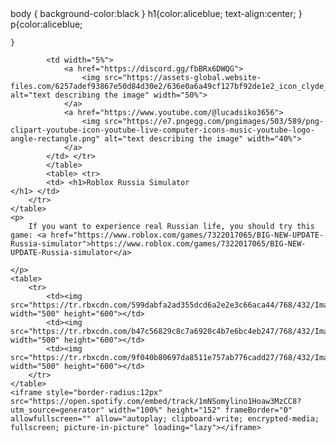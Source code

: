 <!DOCTYPE html>

<html lang="en" xmlns="http://www.w3.org/1999/xhtml">
<head>
    <meta charset="utf-8" />
    <title></title>
    <link rel="stylesheet" type="text/css" href="StyleSheet1.css">
    body
    { background-color:black
    }
    h1{color:aliceblue;
    text-align:center;
    }
    p{color:aliceblue;

    }

</head>
<body>
    <table>
        <tr>

            <td width="5%">
                <a href="https://discord.gg/fbBRx6DWQG">
                    <img src="https://assets-global.website-files.com/6257adef93867e50d84d30e2/636e0a6a49cf127bf92de1e2_icon_clyde_blurple_RGB.png" alt="text describing the image" width="50%">
                </a>
                <a href="https://www.youtube.com/@lucadsiko3656">
                    <img src="https://e7.pngegg.com/pngimages/503/589/png-clipart-youtube-icon-youtube-live-computer-icons-music-youtube-logo-angle-rectangle.png" alt="text describing the image" width="40%">
                </a>
            </td> </tr>
            </table>
            <table> <tr>
            <td> <h1>Roblox Russia Simulator                                                                     </h1> </td>
        </tr>
    </table>
    <p>
        If you want to experience real Russian life, you should try this game: <a href="https://www.roblox.com/games/7322017065/BIG-NEW-UPDATE-Russia-simulator">https://www.roblox.com/games/7322017065/BIG-NEW-UPDATE-Russia-simulator</a>

    </p>
    <table>
        <tr>
            <td><img src="https://tr.rbxcdn.com/599dabfa2ad355dcd6a2e2e3c66aca44/768/432/Image/Png" width="500" height="600"></td>
            <td><img src="https://tr.rbxcdn.com/b47c56829c8c7a6920c4b7e6bc4eb247/768/432/Image/Png" width="500" height="600"></td>
            <td><img src="https://tr.rbxcdn.com/9f040b80697da8511e757ab776cadd27/768/432/Image/Png" width="500" height="600"></td>
        </tr>
    </table>
    <iframe style="border-radius:12px" src="https://open.spotify.com/embed/track/1mNSomylino1Hoaw3MzCC8?utm_source=generator" width="100%" height="152" frameBorder="0" allowfullscreen="" allow="autoplay; clipboard-write; encrypted-media; fullscreen; picture-in-picture" loading="lazy"></iframe>
</body>
</html>
